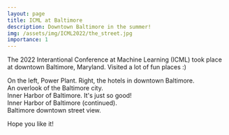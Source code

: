 ```yaml
---
layout: page
title: ICML at Baltimore
description: Downtown Baltimore in the summer! 
img: /assets/img/ICML2022/the_street.jpg
importance: 1
---
```


The 2022 Interantional Conference at Machine Learning (ICML) took place at downtown Baltimore, Maryland. Visited a lot of fun places :) 



  <!--   ------------------------------------------------------------------
    title: Better Exploration with Optimistic Actor-Critic
    description: NeurIPS 2019
    authors: Kamil Ciosek, Quan Vuong, Robert Loftin and Katja Hofmann
    ------------------------------------------------------------------
 -->
<div class="row">
    <div class="col-sm mt-3 mt-md-0">
        <img class="img-fluid rounded z-depth-1" src="{{ '/assets/img/ICML2022/guitar.jpg' | relative_url }}" alt="" title="Guitar"/>
    </div>
    <div class="col-sm mt-3 mt-md-0">
        <img class="img-fluid rounded z-depth-1" src="{{ '/assets/img/ICML2022/hotel_are.jpg' | relative_url }}" alt="" title="Hotels"/>
    </div>
</div>
<div class="caption">
    On the left, Power Plant. Right, the hotels in downtown Baltimore.
</div>

<div class="row">
    <div class="col-sm mt-3 mt-md-0">
        <img class="img-fluid rounded z-depth-1" src="{{ '/assets/img/ICML2022/overlook_Baltimore.JPG' | relative_url }}" alt="" title="overlook"/>
    </div>
</div>
<div class="caption">
    An overlook of the Baltimore city.
</div>




<div class="row">
    <div class="col-sm mt-3 mt-md-0">
        <img class="img-fluid rounded z-depth-1" src="{{ '/assets/img/ICML2022/inner_harbor.jpg' | relative_url }}" alt="" title="inner harbor"/>
    </div>
</div>
<div class="caption">
    Inner Harbor of Baltimore. It's just so good!
</div>


<div class="row">
    <div class="col-sm mt-3 mt-md-0">
        <img class="img-fluid rounded z-depth-1" src="{{ '/assets/img/ICML2022/inner_harbor_2.jpg' | relative_url }}" alt="" title="inner harbor 2"/>
    </div>
</div>
<div class="caption">
    Inner Harbor of Baltimore (continued).
</div>



<div class="row">
    <div class="col-sm mt-3 mt-md-0">
        <img class="img-fluid rounded z-depth-1" src="{{ '/assets/img/ICML2022/the_street.jpg' | relative_url }}" alt="" title="the street view"/>
    </div>
</div>
<div class="caption">
    Baltimore downtown street view.
</div>

Hope you like it!


<!-- <div class="row justify-content-sm-center">
    <div class="col-sm-6 mt-3 mt-md-0">
        <img class="img-fluid rounded z-depth-1" src="{{ '/assets/img/SB_view/OldMission_SB.jpg' | relative_url }}" alt="" title="Old Mission SB"/>
    </div>
    <div class="col-sm-6 mt-3 mt-md-0">
        <img class="img-fluid rounded z-depth-1" src="{{ '/assets/img/SB_view/SB_Ocean.jpg' | relative_url }}" alt="" title="SB Ocean"/>
    </div>
</div>
<div class="caption">
    You can also have artistically styled 2/3 + 1/3 images, like these.
</div>


The code is simple.
Just wrap your images with `<div class="col-sm">` and place them inside `<div class="row">` (read more about the <a href="https://getbootstrap.com/docs/4.4/layout/grid/" target="_blank">Bootstrap Grid</a> system).
To make images responsive, add `img-fluid` class to each; for rounded corners and shadows use `rounded` and `z-depth-1` classes.
Here's the code for the last row of images above:


 -->